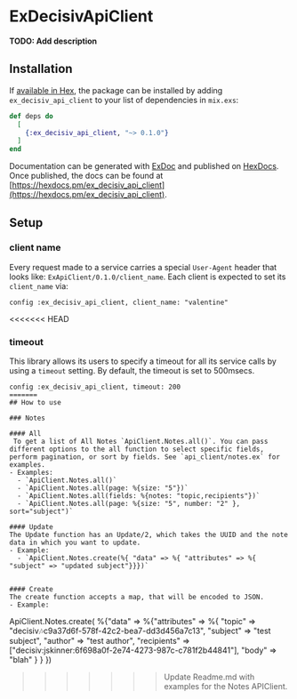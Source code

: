 # ExDecisivApiClient

**TODO: Add description**

## Installation

If [available in Hex](https://hex.pm/docs/publish), the package can be installed
by adding `ex_decisiv_api_client` to your list of dependencies in `mix.exs`:

```elixir
def deps do
  [
    {:ex_decisiv_api_client, "~> 0.1.0"}
  ]
end
```

Documentation can be generated with [ExDoc](https://github.com/elixir-lang/ex_doc)
and published on [HexDocs](https://hexdocs.pm). Once published, the docs can
be found at [https://hexdocs.pm/ex_decisiv_api_client](https://hexdocs.pm/ex_decisiv_api_client).

## Setup

### client name

Every request made to a service carries a special `User-Agent` header that looks like: `ExApiClient/0.1.0/client_name`. Each client is expected to set its `client_name` via:

```
config :ex_decisiv_api_client, client_name: "valentine"
```

<<<<<<< HEAD
### timeout

This library allows its users to specify a timeout for all its service calls by using a `timeout` setting. By default, the timeout is set to 500msecs.

```
config :ex_decisiv_api_client, timeout: 200
=======
## How to use

### Notes

#### All
 To get a list of All Notes `ApiClient.Notes.all()`. You can pass different options to the all function to select specific fields, perform pagination, or sort by fields. See `api_client/notes.ex` for examples.
- Examples:
  - `ApiClient.Notes.all()`
  - `ApiClient.Notes.all(page: %{size: "5"})`
  - `ApiClient.Notes.all(fields: %{notes: "topic,recipients"})`
  - `ApiClient.Notes.all(page: %{size: "5", number: "2" }, sort="subject")`

#### Update
The Update function has an Update/2, which takes the UUID and the note data in which you want to update.
- Example:
  - `ApiClient.Notes.create(%{ "data" => %{ "attributes" => %{ "subject" => "updated subject"}}})`


#### Create
The create function accepts a map, that will be encoded to JSON.
- Example:
```
ApiClient.Notes.create(
    %{"data" => %{"attributes" => %{
      "topic" => "decisiv:notes:c9a37d6f-578f-42c2-bea7-dd3d456a7c13",
      "subject" => "test subject",
      "author" => "test author",
      "recipients" => ["decisiv:jskinner:6f698a0f-2e74-4273-987c-c781f2b44841"],
      "body" => "blah"
      }
    }
  })
>>>>>>> Update Readme.md with examples for the Notes APIClient.
```
